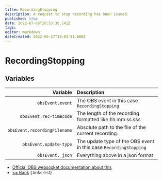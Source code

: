 ```yaml
---
title: RecordingStopping
description: A request to stop recording has been issued.
published: true
date: 2022-07-06T20:53:30.141Z
tags: 
editor: markdown
dateCreated: 2022-06-27T18:03:51.600Z
---
```


# RecordingStopping

## Variables

| Variable | Description |
|---------:|:------------|
| `obsEvent.event` | The OBS event in this case `RecordingStopping`
| `obsEvent.rec-timecode` | The length of the recording formatted like hh:mm:ss.sss |
| `obsEvent.recordingFilename` | Absolute path to the file of the current recording. |
| `obsEvent.update-type` | The update type of the OBS event in this case `RecordingStopping`
| `obsEvent._json` | Everything above in a json format

* [Official OBS websocket documentation about this](https://github.com/obsproject/obs-websocket/blob/4.x-current/docs/generated/protocol.md#recordingstopping)
* [<= Back](/en/Broadcasters/OBS/Events)
{.links-list}